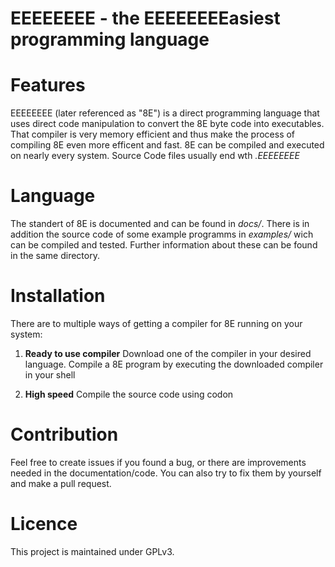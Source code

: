 # **EEEEEEEE - the EEEEEEEEasiest programming language**

# Features
EEEEEEEE (later referenced as "8E") is a direct programming language that uses direct code manipulation to convert the 8E byte code into executables.
That compiler is very memory efficient and thus make the process of compiling 8E even more efficent and fast.
8E can be compiled and executed on nearly every system. Source Code files usually end wth _.EEEEEEEE_


# Language
The standert of 8E is documented and can be found in _docs/_.
There is in addition the source code of some example programms in _examples/_ wich can be compiled and tested. Further information
about these can be found in the same directory.


# Installation
There are to multiple ways of getting a compiler for 8E running on your system:
  1. **Ready to use compiler**
    Download one of the compiler in your desired language. 
    Compile a 8E program by executing the downloaded compiler in your shell

  2. **High speed**
			Compile the source code using codon
    
    

# Contribution
Feel free to create issues if you found a bug, or there are improvements needed in the documentation/code.
You can also try to fix them by yourself and make a pull request.

# Licence
This project is maintained under GPLv3.
